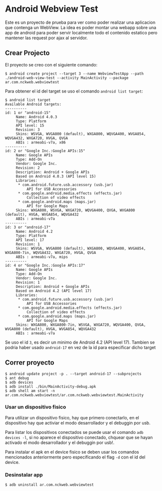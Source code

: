 # Android Webview Test

Este es un proyecto de prueba para ver como poder realizar una aplicacion que contenga un WebView. La idea es poder montar una webapp sobre una app de android para poder servir localmente todo el contenido estatico pero mantener las request por ajax al servidor.

## Crear Projecto

El proyecto se creo con el siguiente comando:

```
$ android create project --target 3 --name WebviewTestApp --path ./android-web-view-test --activity MainActivity --package ar.com.nckweb.webviewtest
```

Para obtener el id del target se uso el comando `android list target`:

```
$ android list target
Available Android targets:
----------
id: 1 or "android-15"
     Name: Android 4.0.3
     Type: Platform
     API level: 15
     Revision: 3
     Skins: WSVGA, WVGA800 (default), WXGA800, WQVGA400, WVGA854, WQVGA432, WXGA720, HVGA, QVGA
     ABIs : armeabi-v7a, x86
----------
id: 2 or "Google Inc.:Google APIs:15"
     Name: Google APIs
     Type: Add-On
     Vendor: Google Inc.
     Revision: 2
     Description: Android + Google APIs
     Based on Android 4.0.3 (API level 15)
     Libraries:
      * com.android.future.usb.accessory (usb.jar)
          API for USB Accessories
      * com.google.android.media.effects (effects.jar)
          Collection of video effects
      * com.google.android.maps (maps.jar)
          API for Google Maps
     Skins: WXGA800, WSVGA, WXGA720, WQVGA400, QVGA, WVGA800 (default), HVGA, WVGA854, WQVGA432
     ABIs : armeabi-v7a
----------
id: 3 or "android-17"
     Name: Android 4.2
     Type: Platform
     API level: 17
     Revision: 1
     Skins: WSVGA, WVGA800 (default), WXGA800, WQVGA400, WVGA854, WXGA800-7in, WQVGA432, WXGA720, HVGA, QVGA
     ABIs : armeabi-v7a, mips
----------
id: 4 or "Google Inc.:Google APIs:17"
     Name: Google APIs
     Type: Add-On
     Vendor: Google Inc.
     Revision: 1
     Description: Android + Google APIs
     Based on Android 4.2 (API level 17)
     Libraries:
      * com.android.future.usb.accessory (usb.jar)
          API for USB Accessories
      * com.google.android.media.effects (effects.jar)
          Collection of video effects
      * com.google.android.maps (maps.jar)
          API for Google Maps
     Skins: WXGA800, WXGA800-7in, WSVGA, WXGA720, WQVGA400, QVGA, WVGA800 (default), HVGA, WVGA854, WQVGA432
     ABIs : armeabi-v7a
```


Se uso el id `3`, es decir un minimo de Android 4.2 (API level 17). Tambien se podria haber usado `android-17` en vez de la id para especificar dicho target

## Correr proyecto 


```
$ android update project -p . --target android-17 --subprojects
$ ant debug
$ adb devices
$ adb install ./bin/MainActivity-debug.apk
$ adb shell am start -n ar.com.nckweb.webviewtest/ar.com.nckweb.webviewtest.MainActivity

```

### Usar un dispositivo fisico

Para utilizar un dispositivo fisico, hay que primero conectarlo, en el dispositivo hay que activiar el modo desarrollador y el debuggin por usb.

Para listar los dispositivos conectados se puede usar el comando `adb devices -l`, si no aparece el dispositivo conectado, chquear que se hayan activado el modo desarrollador y el debuggin por usb!.

Para instalar el apk en el device fisico se deben usar los comandos mencionados anteriormente pero especificando el flag `-d` con el id del device.


### Desinstalar app


```
$ adb uninstall ar.com.nckweb.webviewtest
```
